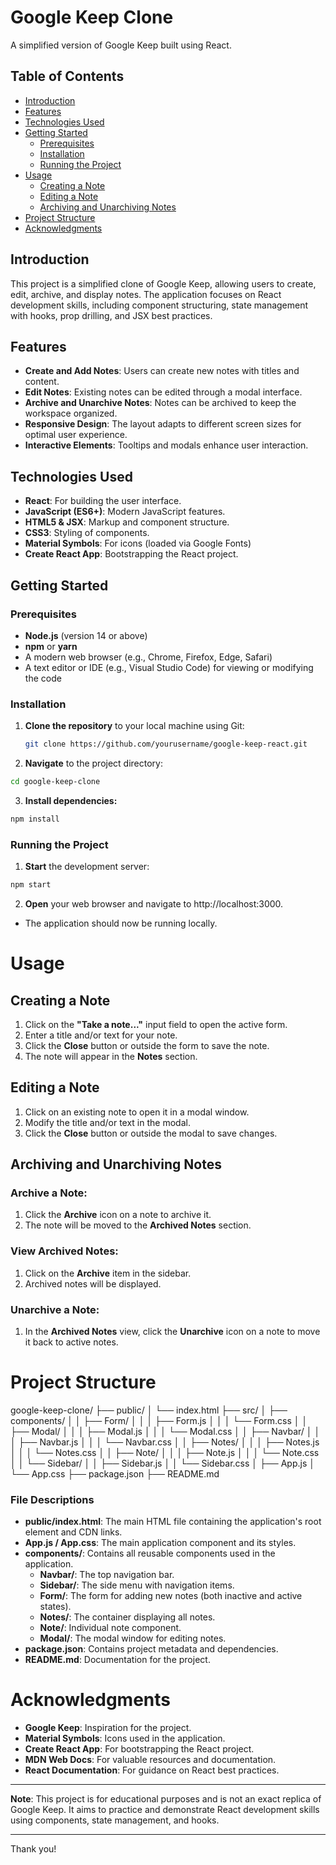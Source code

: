 # Google Keep Clone

A simplified version of Google Keep built using React.

## Table of Contents

- [Introduction](#introduction)
- [Features](#features)
- [Technologies Used](#technologies-used)
- [Getting Started](#getting-started)
  - [Prerequisites](#prerequisites)
  - [Installation](#installation)
  - [Running the Project](#running-the-project)
- [Usage](#usage)
  - [Creating a Note](#creating-a-note)
  - [Editing a Note](#editing-a-note)
  - [Archiving and Unarchiving Notes](#archiving-and-unarchiving-notes)
- [Project Structure](#project-structure)
- [Acknowledgments](#acknowledgments)

## Introduction

This project is a simplified clone of Google Keep, allowing users to create, edit, archive, and display notes. The application focuses on React development skills, including component structuring, state management with hooks, prop drilling, and JSX best practices.

## Features

- **Create and Add Notes**: Users can create new notes with titles and content.
- **Edit Notes**: Existing notes can be edited through a modal interface.
- **Archive and Unarchive Notes**: Notes can be archived to keep the workspace organized.
- **Responsive Design**: The layout adapts to different screen sizes for optimal user experience.
- **Interactive Elements**: Tooltips and modals enhance user interaction.

## Technologies Used

- **React**: For building the user interface.
- **JavaScript (ES6+)**: Modern JavaScript features.
- **HTML5 & JSX**: Markup and component structure.
- **CSS3**: Styling of components.
- **Material Symbols**: For icons (loaded via Google Fonts)
- **Create React App**: Bootstrapping the React project.

## Getting Started

### Prerequisites

- **Node.js** (version 14 or above)
- **npm** or **yarn**
- A modern web browser (e.g., Chrome, Firefox, Edge, Safari)
- A text editor or IDE (e.g., Visual Studio Code) for viewing or modifying the code

### Installation

1. **Clone the repository** to your local machine using Git:

   ```bash
   git clone https://github.com/yourusername/google-keep-react.git
   ```
2. **Navigate** to the project directory:
  ```bash
  cd google-keep-clone
  ```
3. **Install dependencies:**
  ```bash
  npm install
  ```
### Running the Project

1. **Start** the development server:
  ```bash
  npm start
  ```
2. **Open** your web browser and navigate to http://localhost:3000.
  + The application should now be running locally.

# Usage

## Creating a Note
1. Click on the **"Take a note..."** input field to open the active form.
2. Enter a title and/or text for your note.
3. Click the **Close** button or outside the form to save the note.
4. The note will appear in the **Notes** section.

## Editing a Note
1. Click on an existing note to open it in a modal window.
2. Modify the title and/or text in the modal.
3. Click the **Close** button or outside the modal to save changes.

## Archiving and Unarchiving Notes
### Archive a Note:
1. Click the **Archive** icon on a note to archive it.
2. The note will be moved to the **Archived Notes** section.

### View Archived Notes:
1. Click on the **Archive** item in the sidebar.
2. Archived notes will be displayed.

### Unarchive a Note:
1. In the **Archived Notes** view, click the **Unarchive** icon on a note to move it back to active notes.

# Project Structure
google-keep-clone/
├── public/
│   └── index.html
├── src/
│   ├── components/
│   │   ├── Form/
│   │   │   ├── Form.js
│   │   │   └── Form.css
│   │   ├── Modal/
│   │   │   ├── Modal.js
│   │   │   └── Modal.css
│   │   ├── Navbar/
│   │   │   ├── Navbar.js
│   │   │   └── Navbar.css
│   │   ├── Notes/
│   │   │   ├── Notes.js
│   │   │   └── Notes.css
│   │   ├── Note/
│   │   │   ├── Note.js
│   │   │   └── Note.css
│   │   └── Sidebar/
│   │       ├── Sidebar.js
│   │       └── Sidebar.css
│   ├── App.js
│   └── App.css
├── package.json
├── README.md


### File Descriptions
- **public/index.html**: The main HTML file containing the application's root element and CDN links.
- **App.js / App.css**: The main application component and its styles.
- **components/**: Contains all reusable components used in the application.
  - **Navbar/**: The top navigation bar.
  - **Sidebar/**: The side menu with navigation items.
  - **Form/**: The form for adding new notes (both inactive and active states).
  - **Notes/**: The container displaying all notes.
  - **Note/**: Individual note component.
  - **Modal/**: The modal window for editing notes.
- **package.json**: Contains project metadata and dependencies.
- **README.md**: Documentation for the project.

# Acknowledgments
- **Google Keep**: Inspiration for the project.
- **Material Symbols**: Icons used in the application.
- **Create React App**: For bootstrapping the React project.
- **MDN Web Docs**: For valuable resources and documentation.
- **React Documentation**: For guidance on React best practices.

---

**Note**: This project is for educational purposes and is not an exact replica of Google Keep. It aims to practice and demonstrate React development skills using components, state management, and hooks.

---

Thank you!
